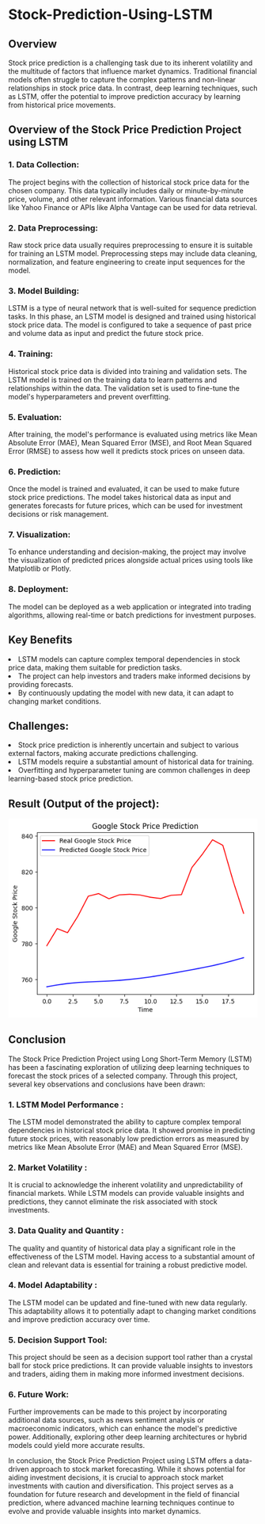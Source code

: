 # Stock-Prediction-Using-LSTM
## Overview
<p>Stock price prediction is a challenging task due to its inherent volatility and the multitude of factors that influence market dynamics. Traditional financial models often struggle to capture the complex patterns and non-linear relationships in stock price data. In contrast, deep learning techniques, such as LSTM, offer the potential to improve prediction accuracy by learning from historical price movements.</p>


## Overview of the Stock Price Prediction Project using LSTM
### 1. Data Collection:
<p>The project begins with the collection of historical stock price data for the chosen company. This data typically includes daily or minute-by-minute price, volume, and other relevant information. Various financial data sources like Yahoo Finance or APIs like Alpha Vantage can be used for data retrieval.</p>

### 2. Data Preprocessing:
<p>Raw stock price data usually requires preprocessing to ensure it is suitable for training an LSTM model. Preprocessing steps may include data cleaning, normalization, and feature engineering to create input sequences for the model.</p>

### 3. Model Building: 
<p>LSTM is a type of neural network that is well-suited for sequence prediction tasks. In this phase, an LSTM model is designed and trained using historical stock price data. The model is configured to take a sequence of past price and volume data as input and predict the future stock price.</p>

### 4. Training: 
<p>Historical stock price data is divided into training and validation sets. The LSTM model is trained on the training data to learn patterns and relationships within the data. The validation set is used to fine-tune the model's hyperparameters and prevent overfitting.</p>

### 5. Evaluation: 
<p>After training, the model's performance is evaluated using metrics like Mean Absolute Error (MAE), Mean Squared Error (MSE), and Root Mean Squared Error (RMSE) to assess how well it predicts stock prices on unseen data.</p>

### 6. Prediction: 
<p>Once the model is trained and evaluated, it can be used to make future stock price predictions. The model takes historical data as input and generates forecasts for future prices, which can be used for investment decisions or risk management.</p>

### 7. Visualization:
<p>To enhance understanding and decision-making, the project may involve the visualization of predicted prices alongside actual prices using tools like Matplotlib or Plotly.</p>

### 8. Deployment: 
<p>The model can be deployed as a web application or integrated into trading algorithms, allowing real-time or batch predictions for investment purposes.</p>


## Key Benefits
<li>LSTM models can capture complex temporal dependencies in stock price data, making them suitable for prediction tasks.</li>
<li>The project can help investors and traders make informed decisions by providing forecasts.</li>
<li>By continuously updating the model with new data, it can adapt to changing market conditions.</li>


## Challenges:

<li>Stock price prediction is inherently uncertain and subject to various external factors, making accurate predictions challenging.</li>
<li>LSTM models require a substantial amount of historical data for training.</li>
<li>Overfitting and hyperparameter tuning are common challenges in deep learning-based stock price prediction.</li>

## Result (Output of the project):
![Alt Text](https://github.com/VidushiRastogi15/Stock-Prediction-Using-LSTM/blob/main/download.png)

## Conclusion
<p>The Stock Price Prediction Project using Long Short-Term Memory (LSTM) has been a fascinating exploration of utilizing deep learning techniques to forecast the stock prices of a selected company. Through this project, several key observations and conclusions have been drawn:</p>

### 1. LSTM Model Performance : 
<p>The LSTM model demonstrated the ability to capture complex temporal dependencies in historical stock price data. It showed promise in predicting future stock prices, with reasonably low prediction errors as measured by metrics like Mean Absolute Error (MAE) and Mean Squared Error (MSE).</p>

### 2. Market Volatility : 
<p>It is crucial to acknowledge the inherent volatility and unpredictability of financial markets. While LSTM models can provide valuable insights and predictions, they cannot eliminate the risk associated with stock investments.</p>

### 3. Data Quality and Quantity : 
<p> The quality and quantity of historical data play a significant role in the effectiveness of the LSTM model. Having access to a substantial amount of clean and relevant data is essential for training a robust predictive model.</p>

### 4. Model Adaptability : 
<p> The LSTM model can be updated and fine-tuned with new data regularly. This adaptability allows it to potentially adapt to changing market conditions and improve prediction accuracy over time.</p>

### 5. Decision Support Tool:
<p>This project should be seen as a decision support tool rather than a crystal ball for stock price predictions. It can provide valuable insights to investors and traders, aiding them in making more informed investment decisions.</p>

### 6. Future Work:
<p>Further improvements can be made to this project by incorporating additional data sources, such as news sentiment analysis or macroeconomic indicators, which can enhance the model's predictive power. Additionally, exploring other deep learning architectures or hybrid models could yield more accurate results.</p>

<p>In conclusion, the Stock Price Prediction Project using LSTM offers a data-driven approach to stock market forecasting. While it shows potential for aiding investment decisions, it is crucial to approach stock market investments with caution and diversification. This project serves as a foundation for future research and development in the field of financial prediction, where advanced machine learning techniques continue to evolve and provide valuable insights into market dynamics.</p>
